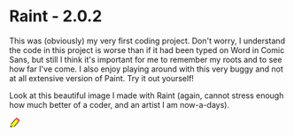 # Raint - 2.0.2

This was (obviously) my very first coding project. Don't worry, I understand the
code in this project is worse than if it had been typed on Word in Comic Sans, but
still I think it's important for me to remember my roots and to see how far I've
come. I also enjoy playing around with this very buggy and not at all extensive
version of Paint. Try it out yourself!

Look at this beautiful image I made with Raint (again, cannot stress enough how much
  better of a coder, and an artist I am now-a-days).

![alt tag](Pencil.png)
